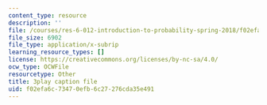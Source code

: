 ```yaml
---
content_type: resource
description: ''
file: /courses/res-6-012-introduction-to-probability-spring-2018/f02efa6c73470efb6c27276cda35e491_NInNhFm046w.srt
file_size: 6902
file_type: application/x-subrip
learning_resource_types: []
license: https://creativecommons.org/licenses/by-nc-sa/4.0/
ocw_type: OCWFile
resourcetype: Other
title: 3play caption file
uid: f02efa6c-7347-0efb-6c27-276cda35e491
---
```

